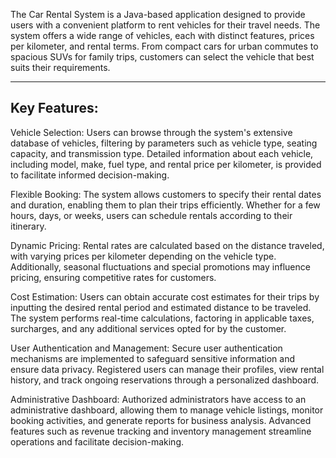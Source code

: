The Car Rental System is a Java-based application designed to provide users with a convenient platform to rent vehicles for their travel needs. The system offers a wide range of vehicles, each with distinct features, prices per kilometer, and rental terms. From compact cars for urban commutes to spacious SUVs for family trips, customers can select the vehicle that best suits their requirements.

----------------
Key Features:
----------------

Vehicle Selection: Users can browse through the system's extensive database of vehicles, filtering by parameters such as vehicle type, seating capacity, and transmission type. Detailed information about each vehicle, including model, make, fuel type, and rental price per kilometer, is provided to facilitate informed decision-making.

Flexible Booking: The system allows customers to specify their rental dates and duration, enabling them to plan their trips efficiently. Whether for a few hours, days, or weeks, users can schedule rentals according to their itinerary.

Dynamic Pricing: Rental rates are calculated based on the distance traveled, with varying prices per kilometer depending on the vehicle type. Additionally, seasonal fluctuations and special promotions may influence pricing, ensuring competitive rates for customers.

Cost Estimation: Users can obtain accurate cost estimates for their trips by inputting the desired rental period and estimated distance to be traveled. The system performs real-time calculations, factoring in applicable taxes, surcharges, and any additional services opted for by the customer.

User Authentication and Management: Secure user authentication mechanisms are implemented to safeguard sensitive information and ensure data privacy. Registered users can manage their profiles, view rental history, and track ongoing reservations through a personalized dashboard.

Administrative Dashboard: Authorized administrators have access to an administrative dashboard, allowing them to manage vehicle listings, monitor booking activities, and generate reports for business analysis. Advanced features such as revenue tracking and inventory management streamline operations and facilitate decision-making.
